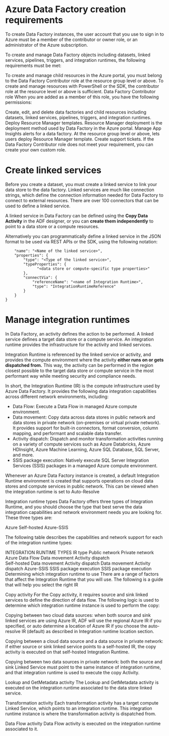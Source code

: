 # Azure Data Factory creation requirements

To create Data Factory instances, the user account that you use to sign in to Azure must be a member of the contributor or owner role, or an administrator of the Azure subscription.

To create and manage Data Factory objects including datasets, linked services, pipelines, triggers, and integration runtimes, the following requirements must be met:

To create and manage child resources in the Azure portal, you must belong to the Data Factory Contributor role at the resource group level or above.
To create and manage resources with PowerShell or the SDK, the contributor role at the resource level or above is sufficient.
Data Factory Contributor role
When you are added as a member of this role, you have the following permissions:

Create, edit, and delete data factories and child resources including datasets, linked services, pipelines, triggers, and integration runtimes.
Deploy Resource Manager templates. Resource Manager deployment is the deployment method used by Data Factory in the Azure portal.
Manage App Insights alerts for a data factory.
At the resource group level or above, lets users deploy Resource Manager template.
Create support tickets.
If the Data Factory Contributor role does not meet your requirement, you can create your own custom role.


# Create linked services

Before you create a dataset, you must create a linked service to link your data store to the data factory. Linked services are much like connection strings, which define the connection information needed for Data Factory to connect to external resources. There are over 100 connectors that can be used to define a linked service.

A linked service in Data Factory can be defined using the **Copy Data Activity** in the ADF designer, or you can **create them independently** to point to a data store or a compute resources.

Alternatively you can programmatically define a linked service in the JSON format to be used via REST APIs or the SDK, using the following notation:
```{
    "name": "<Name of the linked service>",
    "properties": {
        "type": "<Type of the linked service>",
        "typeProperties": {
              "<data store or compute-specific type properties>"
        },
        "connectVia": {
            "referenceName": "<name of Integration Runtime>",
            "type": "IntegrationRuntimeReference"
        }
    }
}
```

# Manage integration runtimes

In Data Factory, an activity defines the action to be performed. A linked service defines a target data store or a compute service. An integration runtime provides the infrastructure for the activity and linked services.

Integration Runtime is referenced by the linked service or activity, and provides the compute environment where the activity **either runs on or gets dispatched from.** This way, the activity can be performed in the region closest possible to the target data store or compute service in the most performant way while meeting security and compliance needs.

In short, the Integration Runtime (IR) is the compute infrastructure used by Azure Data Factory. It provides the following data integration capabilities across different network environments, including:

- Data Flow: Execute a Data Flow in managed Azure compute environment.
- Data movement: Copy data across data stores in public network and data stores in private network (on-premises or virtual private network). It provides support for built-in connectors, format conversion, column mapping, and performant and scalable data transfer.
- Activity dispatch: Dispatch and monitor transformation activities running on a variety of compute services such as Azure Databricks, Azure HDInsight, Azure Machine Learning, Azure SQL Database, SQL Server, and more.
- SSIS package execution: Natively execute SQL Server Integration Services (SSIS) packages in a managed Azure compute environment.


Whenever an Azure Data Factory instance is created, a default Integration Runtime environment is created that supports operations on cloud data stores and compute services in public network. This can be viewed when the integration runtime is set to Auto-Resolve

Integration runtime types
Data Factory offers three types of Integration Runtime, and you should choose the type that best serve the data integration capabilities and network environment needs you are looking for. These three types are:

Azure
Self-hosted
Azure-SSIS

The following table describes the capabilities and network support for each of the integration runtime types:

INTEGRATION RUNTIME TYPES
IR type	Public network	Private network
Azure	Data Flow Data movement Activity dispatch	
Self-hosted	Data movement Activity dispatch	Data movement Activity dispatch
Azure-SSIS	SSIS package execution	SSIS package execution
Determining which integration runtime to use
There are a range of factors that affect the Integration Runtime that you will use. The following is a guide that will help you select the right IR

Copy activity
For the Copy activity, it requires source and sink linked services to define the direction of data flow. The following logic is used to determine which integration runtime instance is used to perform the copy:

Copying between two cloud data sources: when both source and sink linked services are using Azure IR, ADF will use the regional Azure IR if you specified, or auto determine a location of Azure IR if you choose the auto-resolve IR (default) as described in Integration runtime location section.

Copying between a cloud data source and a data source in private network: if either source or sink linked service points to a self-hosted IR, the copy activity is executed on that self-hosted Integration Runtime.

Copying between two data sources in private network: both the source and sink Linked Service must point to the same instance of integration runtime, and that integration runtime is used to execute the copy Activity.

Lookup and GetMetadata activity
The Lookup and GetMetadata activity is executed on the integration runtime associated to the data store linked service.

Transformation activity
Each transformation activity has a target compute Linked Service, which points to an integration runtime. This integration runtime instance is where the transformation activity is dispatched from.

Data Flow activity
Data Flow activity is executed on the integration runtime associated to it.

